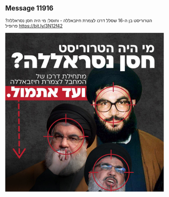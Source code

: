 ## Message 11916

הטרוריסט בן ה-16 שסלל דרכו לצמרת חיזבאללה - וחוסל:
מי היה חסן נסראללה? פרופיל
https://bit.ly/3N12f42

![Photo](11916/11916_photo.jpg)
